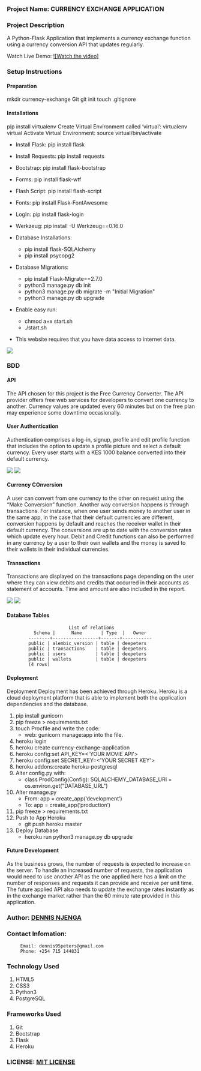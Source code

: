### Project Name: CURRENCY EXCHANGE APPLICATION

### Project Description
A Python-Flask Application that implements a currency exchange function using a currency conversion API that updates regularly. 

Watch Live Demo:
[![Watch the video]](https://youtu.be/pzUS_yKeVxI)

### Setup Instructions

#### Preparation
mkdir currency-exchange
	Git
		git init
		touch .gitignore
#### Installations
pip install virtualenv
Create Virtual Environment called ‘virtual’: virtualenv virtual
Activate Virtual Environment: source virtual/bin/activate  
* Install Flask: pip install flask
* Install Requests: pip install requests
* Bootstrap: pip install flask-bootstrap
* Forms: pip install flask-wtf
* Flash Script: pip install flash-script
* Fonts: pip install Flask-FontAwesome
* LogIn: pip install flask-login
* Werkzeug: pip install -U Werkzeug==0.16.0
* Database Installations: 
   * pip install flask-SQLAlchemy
   * pip install psycopg2
* Database Migrations: 
   * pip install Flask-Migrate==2.7.0
	* python3 manage.py db init
	* python3 manage.py db migrate -m "Initial Migration"
	* python3 manage.py db upgrade
* Enable easy run: 	
   * chmod a+x start.sh
	* ./start.sh

* This website requires that you have data access to internet data.
<img src="photos/conversion.png">

### BDD
#### API
The API chosen for this project is the Free Currency Converter. The API provider offers free web services for developers to convert one currency to another. Currency values are updated every 60 minutes but on the free plan may experience some downtime occasionally. 
#### User Authentication
Authentication comprises a log-in, signup, profile and edit profile function that includes the option to update a profile picture and select a default currency. Every user starts with a KES 1000 balance converted into their default currency.

<img src="photos/profile.png">

<img src="photos/edit-profile.png">

#### Currency COnversion
A user can convert from one currency to the other on request using the “Make Conversion” function. Another way conversion happens is through transactions. For instance, when one user sends money to another user in the same app, in the case that their default currencies are different, conversion happens by default and reaches the receiver wallet in their default currency. The conversions are up to date with the conversion rates which update every hour. Debit and Credit functions can also be performed in any currency by a user to their own wallets and the money is saved to their wallets in their individual currencies. 
#### Transactions
Transactions are displayed on the transactions page depending on the user where they can view debits and credits that occurred in their accounts as statement of accounts. Time and amount are also included in the report. 


<img src="photos/transact.png">

<img src="photos/transactions.png">

#### Database Tables

                           List of relations
              Schema |      Name       | Type  |   Owner   
            --------+-----------------+-------+-----------
            public | alembic_version | table | deepeters
            public | transactions    | table | deepeters
            public | users           | table | deepeters
            public | wallets         | table | deepeters
            (4 rows)

#### Deployment

Deployment
Deployment has been achieved through Heroku. Heroku is a cloud deployment platform that is able to implement both the application dependencies and the database.
1. pip install gunicorn
2. pip freeze > requirements.txt
3. touch Procfile and write the code: 
   * web: gunicorn manage:app into the file.
4. heroku login
5. heroku create currency-exchange-application
6. heroku config:set API_KEY=<'YOUR MOVIE API'>
7. heroku config:set SECRET_KEY=<'YOUR SECRET KEY'>
8. heroku addons:create heroku-postgresql
9. Alter config.py with:
	* class ProdConfig(Config):
    	SQLALCHEMY_DATABASE_URI = os.environ.get("DATABASE_URL")
10. Alter manage.py
	* From: app = create_app(‘development’)
	* To: app = create_app(‘production’)
11. pip freeze > requirements.txt
12. Push to App Heroku
	* git push heroku master
13. Deploy Database
	* heroku run python3 manage.py db upgrade

#### Future Development
As the business grows, the number of requests is expected to increase on the server. To handle an increased number of requests, the application would need to use another API as the one applied here has a limit on the number of responses and requests it can provide and receive per unit time. The future applied API also needs to update the exchange rates instantly as in the exchange market rather than the 60 minute rate provided in this application.


### Author: [DENNIS NJENGA](https://github.com/deepeters)
### Contact Infomation:

         Email: dennis95peters@gmail.com
         Phone: +254 715 144831

### Technology Used
1. HTML5
2. CSS3
3. Python3
4. PostgreSQL

### Frameworks Used
1. Git
2. Bootstrap
3. Flask
4. Heroku

### LICENSE: [MIT LICENSE](https://raw.githubusercontent.com/deepeters/currency-exchange-app/master/LICENSE)
